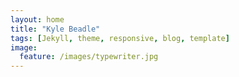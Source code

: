 ```yaml
---
layout: home
title: "Kyle Beadle"
tags: [Jekyll, theme, responsive, blog, template]
image:
  feature: /images/typewriter.jpg
---
```

